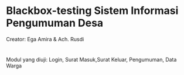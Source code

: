 # Blackbox-testing Sistem Informasi Pengumuman Desa
Creator: Ega Amira & Ach. Rusdi
#
Modul yang diuji: Login, Surat Masuk,Surat Keluar, Pengumuman, Data Warga
